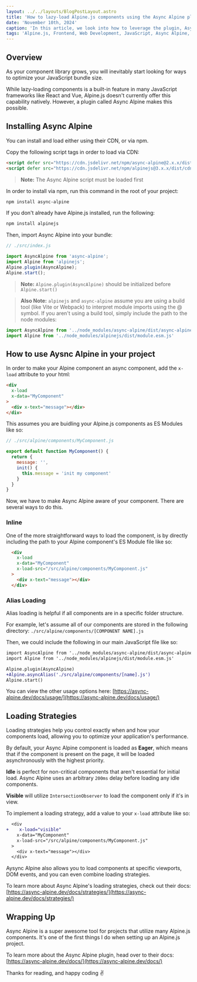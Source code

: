 ```yaml
---
layout: ../../layouts/BlogPostLayout.astro
title: 'How to lazy-load Alpine.js components using the Async Alpine plugin'
date: 'November 10th, 2024'
caption: 'In this article, we look into how to leverage the plugin, Async Alpine, in order to lazy-load Alpine.js components.'
tags: 'Alpine.js, Frontend, Web Development, JavaScript, Async Alpine, Alpine Plugins, Lazy-Loading'
---
```


## Overview
As your component library grows, you will inevitably start looking for ways to optimize your JavaScript bundle size.

While lazy-loading components is a built-in feature in many JavaScript frameworks like React and Vue, Alpine.js doesn't currently offer this capability natively. However, a plugin called Async Alpine makes this possible.

## Installing Async Alpine
You can install and load either using their CDN, or via npm.

Copy the following script tags in order to load via CDN:
```html
<script defer src="https://cdn.jsdelivr.net/npm/async-alpine@2.x.x/dist/async-alpine.script.js"></script>
<script defer src="https://cdn.jsdelivr.net/npm/alpinejs@3.x.x/dist/cdn.min.js"></script>
```

>**Note:** The Async Alpine script must be loaded first

In order to install via npm, run this command in the root of your project:
```bash
npm install async-alpine
```

If you don't already have Alpine.js installed, run the following:
```bash
npm install alpinejs
```

Then, import Async Alpine into your bundle:
```javascript
// ./src/index.js

import AsyncAlpine from 'async-alpine';
import Alpine from 'alpinejs';
Alpine.plugin(AsyncAlpine);
Alpine.start();
```

>**Note:** `Alpine.plugin(AsyncAlpine)` should be initialized before `Alpine.start()`

>**Also Note:** `alpinejs` and `async-alpine` assume you are using a build tool (like Vite or Webpack) to interpret module imports using the @ symbol. If you aren't using a build tool, simply include the path to the node modules: 
```javascript
import AsyncAlpine from '../node_modules/async-alpine/dist/async-alpine.esm.js'
import Alpine from '../node_modules/alpinejs/dist/module.esm.js'
```

## How to use Aysnc Alpine in your project
In order to make your Alpine component an async component, add the `x-load` attribute to your html:
```html
<div
  x-load
  x-data="MyComponent"
>
  <div x-text="message"></div>
</div>
```

This assumes you are buidling your Alpine.js components as ES Modules like so:
```javascript
// ./src/alpine/components/MyComponent.js

export default function MyComponent() {
  return {
    message: '',
    init() {
      this.message = 'init my component'
    }
  }
}
```

Now, we have to make Async Alpine aware of your component. There are several ways to do this.

### Inline
One of the more straightforward ways to load the component, is by directly including the path to your Alpine component's ES Module file like so:
```html
  <div
    x-load
    x-data="MyComponent"
    x-load-src="/src/alpine/components/MyComponent.js"
  >
    <div x-text="message"></div>
  </div>
```

### Alias Loading
Alias loading is helpful if all components are in a specific folder structure.

For example, let's assume all of our components are stored in the following directory: `./src/alpine/components/[COMPONENT NAME].js`

Then, we could include the following in our main JavaScript file like so:
```diff
import AsyncAlpine from '../node_modules/async-alpine/dist/async-alpine.esm.js'
import Alpine from '../node_modules/alpinejs/dist/module.esm.js'

Alpine.plugin(AsyncAlpine)
+Alpine.asyncAlias('./src/alpine/components/[name].js')
Alpine.start()
```

You can view the other usage options here: [https://async-alpine.dev/docs/usage/](https://async-alpine.dev/docs/usage/)

## Loading Strategies
Loading strategies help you control exactly when and how your components load, allowing you to optimize your application's performance. 

By default, your Async Alpine component is loaded as **Eager**, which means that if the component is present on the page, it will be loaded asynchronously with the highest priority.

**Idle** is perfect for non-critical components that aren't essential for initial load. Async Alpine uses an arbitrary `200ms` delay before loading any idle components.

**Visible** will utilize `IntersectionObserver` to load the component only if it's in view. 

To implement a loading strategy, add a value to your `x-load` attribute like so:
```diff
  <div
+    x-load="visible"
    x-data="MyComponent"
    x-load-src="/src/alpine/components/MyComponent.js"
  >
    <div x-text="message"></div>
  </div>
```

Aysync Alpine also allows you to load components at specific viewports, DOM events, and you can even combine loading strategies.  

To learn more about Async Alpine's loading strategies, check out their docs: [https://async-alpine.dev/docs/strategies/](https://async-alpine.dev/docs/strategies/)


## Wrapping Up
Async Alpine is a super awesome tool for projects that utilize many Alpine.js components. It's one of the first things I do when setting up an Alpine.js project. 

To learn more about the Async Alpine plugin, head over to their docs: [https://async-alpine.dev/docs/](https://async-alpine.dev/docs/)

Thanks for reading, and happy coding ✌️